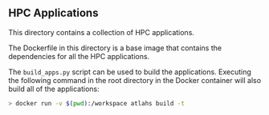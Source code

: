 ## HPC Applications

This directory contains a collection of HPC applications.

The Dockerfile in this directory is a base image that contains the dependencies for all the HPC applications.

The `build_apps.py` script can be used to build the applications. Executing the following command in the root directory in the Docker container will also build all of the applications:
```bash
> docker run -v $(pwd):/workspace atlahs build -t
```